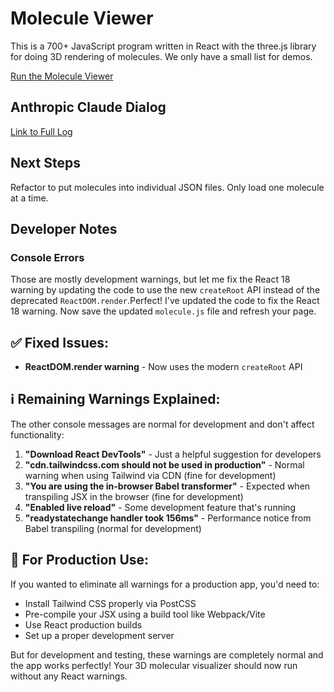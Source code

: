 # Molecule Viewer

This is a 700+ JavaScript program written in React with the three.js library
for doing 3D rendering of molecules.  We only have a small list for demos.

[Run the Molecule Viewer](main.html)

## Anthropic Claude Dialog

[Link to Full Log](https://claude.ai/public/artifacts/bd0d1da9-88cb-4f81-a670-c714f5bdfa28)

## Next Steps

Refactor to put molecules into individual JSON files.  Only load one
molecule at a time.

## Developer Notes

### Console Errors

Those are mostly development warnings, but let me fix the React 18 warning by updating the code to use the new `createRoot` API instead of the deprecated `ReactDOM.render`.Perfect! I've updated the code to fix the React 18 warning. Now save the updated `molecule.js` file and refresh your page.

## ✅ **Fixed Issues:**
- **ReactDOM.render warning** - Now uses the modern `createRoot` API

## ℹ️ **Remaining Warnings Explained:**
The other console messages are normal for development and don't affect functionality:

1. **"Download React DevTools"** - Just a helpful suggestion for developers
2. **"cdn.tailwindcss.com should not be used in production"** - Normal warning when using Tailwind via CDN (fine for development)
3. **"You are using the in-browser Babel transformer"** - Expected when transpiling JSX in the browser (fine for development)
4. **"Enabled live reload"** - Some development feature that's running
5. **"readystatechange handler took 156ms"** - Performance notice from Babel transpiling (normal for development)

## 🚀 **For Production Use:**
If you wanted to eliminate all warnings for a production app, you'd need to:

- Install Tailwind CSS properly via PostCSS
- Pre-compile your JSX using a build tool like Webpack/Vite
- Use React production builds
- Set up a proper development server

But for development and testing, these warnings are completely normal and the app works perfectly! Your 3D molecular visualizer should now run without any React warnings.